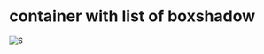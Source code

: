 # container with list of boxshadow
![6](https://user-images.githubusercontent.com/88321261/131133294-0cb28136-283c-4b1d-8b45-c2cbe7e88c75.png)


